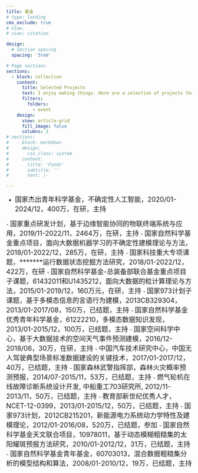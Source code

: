 ```yaml
---
title: 基金
# type: landing
cms_exclude: true
# View.
# view: citation

design:
  # Section spacing
  spacing: '3rem'

# Page sections
sections:
  - block: collection
    content:
      title: Selected Projects
      text: I enjoy making things. Here are a selection of projects that I have worked on over the years.
      filters:
        folders:
          - event
    design:
      view: article-grid
      fill_image: false
      columns: 2
# sections:
#   - block: markdown
#     design:
#       css_class: system
#     content:
#       title: 'Funds'
#       subtitle: ''
#       text: |-

---
```

- <font size="4">国家杰出青年科学基金，不确定性人工智能，2020/01-2024/12，400万，在研，主持
</font>
- <font size="4">国家重点研发计划，基于边缘智能协同的物联终端系统与应用，2019/11-2022/11，2464万，在研，主持
</font>
- <font size="4">国家自然科学基金重点项目，面向大数据机器学习的不确定性建模理论与方法，2018/01-2022/12，285万，在研，主持
</font>
- <font size="4">国家科技重大专项课题，*******运行数据状态挖掘方法研究，2018/01-2022/12，422万，在研
</font>
- <font size="4">国家自然科学基金-总装备部联合基金重点项目子课题，61432011和U1435212，面向大数据的粒计算理论与方法，2015/01-2019/12，160万元，在研，主持
</font>
- <font size="4">国家973计划子课题，基于多模态信息的言语行为建模，2013CB329304，2013/01-2017/08，150万，已结题，主持
</font>
- <font size="4">国家自然科学基金优秀青年科学基金，61222210，多模态数据知识发现，2013/01-2015/12，100万，已结题，主持
</font>
- <font size="4">国家空间科学中心，基于大数据技术的空间天气事件预测建模，2016/12-2018/06，30万，在研，主持
</font>
- <font size="4">中国汽车技术研究中心，中国无人驾驶典型场景标准数据建设的关键技术，2017/01-2017/12，40万，已结题，主持
</font>
- <font size="4">国家森林武警指挥部，森林火灾概率预测预报，2014/07-2015/11，53万，已结题，主持
</font>
- <font size="4">燃气轮机在线故障诊断系统设计开发, 中船重工703研究所, 2012/11-2013/11，50万，已结题，主持
</font>
- <font size="4">教育部新世纪优秀人才，NCET-12-0399，2013/01-2015/12，50万，已结题，主持
</font>
- <font size="4">国家973计划，2012CB215201，新能源电力系统动力学特性及建模理论，2012/01-2016/08，520万，已结题，参加
</font>
- <font size="4">国家自然科学基金天文联合项目，10978011，基于动态模糊粗糙集的太阳耀斑预报方法研究，2010/01-2012/12，31万，已结题，主持
</font>
- <font size="4">国家自然科学基金青年基金，60703013，混合数据粗糙集分析的模型结构和算法，2008/01-2010/12，19万，已结题，主持
</font>
